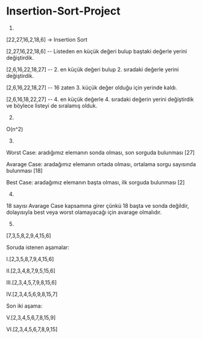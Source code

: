 # Insertion-Sort-Project


1)
[22,27,16,2,18,6] -> Insertion Sort

[2,27,16,22,18,6] -- Listeden en küçük değeri bulup baştaki değerle yerini değiştirdik.

[2,6,16,22,18,27] -- 2. en küçük değeri bulup 2. sıradaki değerle yerini değiştirdik.

[2,6,16,22,18,27] -- 16 zaten 3. küçük değer olduğu için yerinde kaldı.

[2,6,16,18,22,27] -- 4. en küçük değerle 4. sıradaki değerin yerini değiştirdik ve böylece listeyi de sıralamış olduk.

2) 
O(n^2)

3) 
Worst Case: aradığımız elemanın sonda olması, son sorguda bulunması [27]

Avarage Case: aradağımız elemanın ortada olması, ortalama sorgu sayısında bulunması [18]

Best Case: aradağımız elemanın başta olması, ilk sorguda bulunması [2]

4) 
18 sayısı Avarage Case kapsamına girer çünkü 18 başta ve sonda değildir, dolayısıyla best veya worst olamayacağı için avarage olmalıdır.

5) 
[7,3,5,8,2,9,4,15,6] 

Soruda istenen aşamalar:

I.[2,3,5,8,7,9,4,15,6]

II.[2,3,4,8,7,9,5,15,6]

III.[2,3,4,5,7,9,8,15,6]

IV.[2,3,4,5,6,9,8,15,7]

Son iki aşama:

V.[2,3,4,5,6,7,8,15,9]

VI.[2,3,4,5,6,7,8,9,15]
